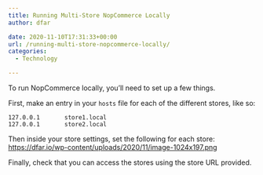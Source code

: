 ```yaml
---
title: Running Multi-Store NopCommerce Locally
author: dfar

date: 2020-11-10T17:31:33+00:00
url: /running-multi-store-nopcommerce-locally/
categories:
  - Technology

---
```

To run NopCommerce locally, you&#8217;ll need to set up a few things.

First, make an entry in your `hosts` file for each of the different stores, like so:

```
127.0.0.1       store1.local
127.0.0.1       store2.local
```

Then inside your store settings, set the following for each store: https://dfar.io/wp-content/uploads/2020/11/image-1024x197.png

Finally, check that you can access the stores using the store URL provided.
